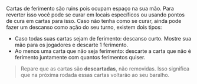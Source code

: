Cartas de ferimento são ruins pois ocupam espaço na sua mão. Para reverter isso você pode se curar em locais específicos ou usando pontos de cura em cartas para isso. Caso não tenha como se curar, ainda pode fazer um descanso como ação do seu turno, existem dois tipos:
- Caso todas suas cartas sejam de ferimento: descanso curto. Mostre sua mão para os jogadores e descarte 1 ferimento.
- Ao menos uma carta que não seja ferimento: descarte a carta que não é ferimento juntamente com quantos ferimentos quiser.

> Repare que as cartas são **descartadas**, não removidas. Isso significa que na próxima rodada essas cartas voltarão ao seu baralho.